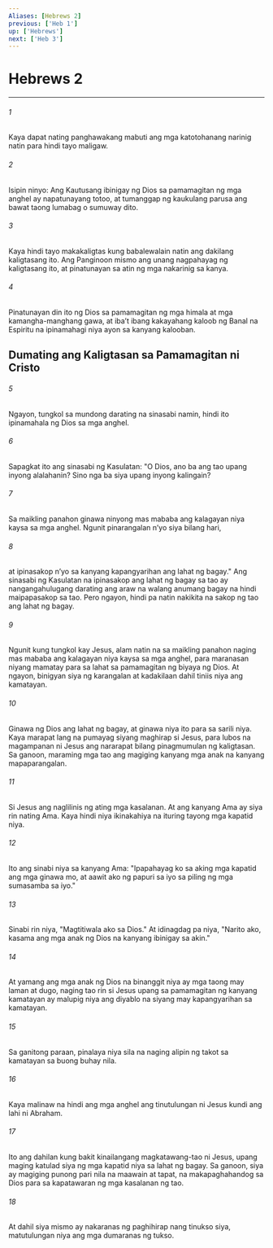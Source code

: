 ```yaml
---
Aliases: [Hebrews 2]
previous: ['Heb 1']
up: ['Hebrews']
next: ['Heb 3']
---
```

# Hebrews 2

***

###### 1
Kaya dapat nating panghawakang mabuti ang mga katotohanang narinig natin para hindi tayo maligaw. 

###### 2
Isipin ninyo: Ang Kautusang ibinigay ng Dios sa pamamagitan ng mga anghel ay napatunayang totoo, at tumanggap ng kaukulang parusa ang bawat taong lumabag o sumuway dito. 

###### 3
Kaya hindi tayo makakaligtas kung babalewalain natin ang dakilang kaligtasang ito. Ang Panginoon mismo ang unang nagpahayag ng kaligtasang ito, at pinatunayan sa atin ng mga nakarinig sa kanya. 

###### 4
Pinatunayan din ito ng Dios sa pamamagitan ng mga himala at mga kamangha-manghang gawa, at ibaʼt ibang kakayahang kaloob ng Banal na Espiritu na ipinamahagi niya ayon sa kanyang kalooban.

## Dumating ang Kaligtasan sa Pamamagitan ni Cristo 

###### 5
Ngayon, tungkol sa mundong darating na sinasabi namin, hindi ito ipinamahala ng Dios sa mga anghel. 

###### 6
Sapagkat ito ang sinasabi ng Kasulatan: "O Dios, ano ba ang tao upang inyong alalahanin? Sino nga ba siya upang inyong kalingain? 

###### 7
Sa maikling panahon ginawa ninyong mas mababa ang kalagayan niya kaysa sa mga anghel. Ngunit pinarangalan nʼyo siya bilang hari, 

###### 8
at ipinasakop nʼyo sa kanyang kapangyarihan ang lahat ng bagay." Ang sinasabi ng Kasulatan na ipinasakop ang lahat ng bagay sa tao ay nangangahulugang darating ang araw na walang anumang bagay na hindi maipapasakop sa tao. Pero ngayon, hindi pa natin nakikita na sakop ng tao ang lahat ng bagay. 

###### 9
Ngunit kung tungkol kay Jesus, alam natin na sa maikling panahon naging mas mababa ang kalagayan niya kaysa sa mga anghel, para maranasan niyang mamatay para sa lahat sa pamamagitan ng biyaya ng Dios. At ngayon, binigyan siya ng karangalan at kadakilaan dahil tiniis niya ang kamatayan. 

###### 10
Ginawa ng Dios ang lahat ng bagay, at ginawa niya ito para sa sarili niya. Kaya marapat lang na pumayag siyang maghirap si Jesus, para lubos na magampanan ni Jesus ang nararapat bilang pinagmumulan ng kaligtasan. Sa ganoon, maraming mga tao ang magiging kanyang mga anak na kanyang mapaparangalan. 

###### 11
Si Jesus ang naglilinis ng ating mga kasalanan. At ang kanyang Ama ay siya rin nating Ama. Kaya hindi niya ikinakahiya na ituring tayong mga kapatid niya. 

###### 12
Ito ang sinabi niya sa kanyang Ama: "Ipapahayag ko sa aking mga kapatid ang mga ginawa mo, at aawit ako ng papuri sa iyo sa piling ng mga sumasamba sa iyo." 

###### 13
Sinabi rin niya, "Magtitiwala ako sa Dios." At idinagdag pa niya, "Narito ako, kasama ang mga anak ng Dios na kanyang ibinigay sa akin." 

###### 14
At yamang ang mga anak ng Dios na binanggit niya ay mga taong may laman at dugo, naging tao rin si Jesus upang sa pamamagitan ng kanyang kamatayan ay malupig niya ang diyablo na siyang may kapangyarihan sa kamatayan. 

###### 15
Sa ganitong paraan, pinalaya niya sila na naging alipin ng takot sa kamatayan sa buong buhay nila. 

###### 16
Kaya malinaw na hindi ang mga anghel ang tinutulungan ni Jesus kundi ang lahi ni Abraham. 

###### 17
Ito ang dahilan kung bakit kinailangang magkatawang-tao ni Jesus, upang maging katulad siya ng mga kapatid niya sa lahat ng bagay. Sa ganoon, siya ay magiging punong pari nila na maawain at tapat, na makapaghahandog sa Dios para sa kapatawaran ng mga kasalanan ng tao. 

###### 18
At dahil siya mismo ay nakaranas ng paghihirap nang tinukso siya, matutulungan niya ang mga dumaranas ng tukso.
